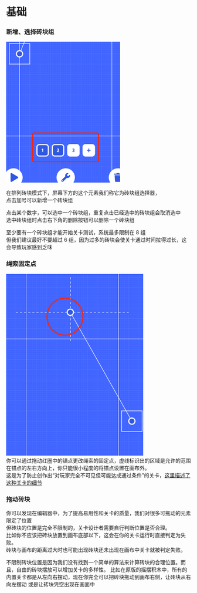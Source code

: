 # 基础

### 新增、选择砖块组

![选择器](../_screenshots/set_selector.png)

在排列砖块模式下，屏幕下方的这个元素我们称它为砖块组选择器，  
点击加号可以新增一个砖块组

点击某个数字，可以选中一个砖块组，重复点击已经选中的砖块组会取消选中  
选中砖块组时点击右下角的删除按钮可以删除一个砖块组

至少要有一个砖块组才能开始关卡测试，系统最多限制在 8 组  
但我们建议最好不要超过 6 组，因为过多的砖块会使关卡通过时间拉得过长，这会导致玩家感到乏味

### 绳索固定点

![绳索固定点](../_screenshots/fixed_anchor.png)  
你可以通过拖动红圈中的锚点更改绳索的固定点，虚线标识出的区域是允许的范围  
在锚点的左右方向上，你只能很小程度的将锚点设置在画布外。  
这是为了防止创作出“对玩家完全不可见但可能达成通过条件”的关卡，[这里描述了这种关卡的细节](/badLevel)

### 拖动砖块

你可以发现在编辑器中，为了提高易用性和关卡的质量，我们对很多可拖动的元素限定了位置  
但砖块的位置是完全不限制的，关卡设计者需要自行判断位置是否合理。  
比如你不应该把砖块放置到画布底部以下，这会在你的关卡运行时直接判定为失败。  
砖块与画布的距离过大时也可能出现砖块还未出现在画布中关卡就被判定失败。

不限制砖块位置是因为我们没有找到一个简单的算法来计算砖块的合理位置。而且，自由的砖块摆放可以增加关卡的多样性。
比如在原版的摇摆积木中，所有的内置关卡都是从左向右摆动，现在你完全可以把砖块拖动到画布右侧，让砖块从右向左摆动
或是让砖块凭空出现在画面中
